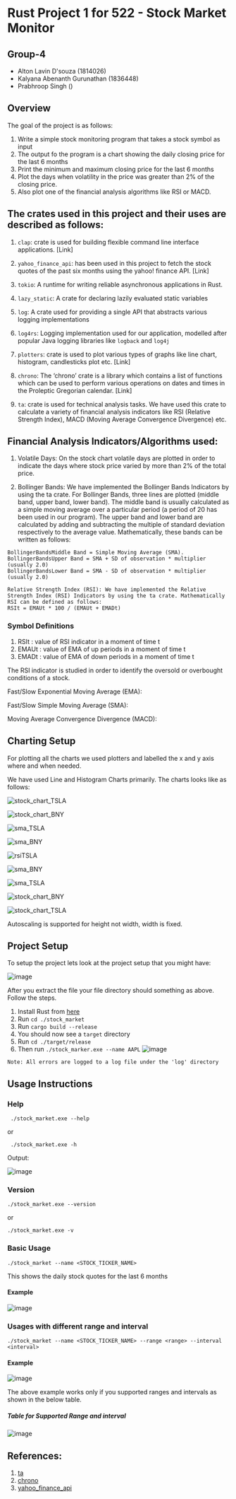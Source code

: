 # Rust Project 1 for 522 - Stock Market Monitor

## Group-4
- Alton Lavin D'souza (1814026)
- Kalyana Abenanth Gurunathan (1836448)
- Prabhroop Singh ()

## Overview 

The goal of the project is as follows:
1. Write a simple stock monitoring program that takes a stock symbol as input
2. The output fo the program is a chart showing the daily closing price for the last 6 months
3. Print the minimum and maximum closing price for the last 6 months 
4. Plot the days when volatility in the price was greater than 2% of the closing price.
5. Also plot one of the financial analysis algorithms like RSI or MACD.

## The crates used in this project and their uses are described as follows:

  1. `clap`: crate is used for building flexible command line interface applications. [Link]
  
  2. `yahoo_finance_api`:  has been used in this project to fetch the stock quotes of the past six months using the yahoo! finance API. [Link]
  
  3. `tokio`: A runtime for writing reliable asynchronous applications in Rust.
  
  4. `lazy_static`: A crate for declaring lazily evaluated static variables
  
  5. `log`: A crate used for providing a single API that abstracts various logging implementations
  
  6. `log4rs`: Logging implementation used for our application, modelled after popular Java logging libraries like `logback` and `log4j`
  
  7. `plotters`:  crate is used to plot various types of graphs like line chart, histogram, candlesticks plot etc. [Link]
  
  8. `chrono`: The ‘chrono’ crate is a library which contains a list of functions which can be used to perform various operations on dates and times in the Proleptic Gregorian calendar. [Link] 
  
  9. `ta`: crate is used for technical analysis tasks. We have used this crate to calculate a variety of financial analysis indicators like RSI (Relative Strength   Index), MACD (Moving Average Convergence Divergence) etc.


## Financial Analysis Indicators/Algorithms used:

1. Volatile Days: On the stock chart volatile days are plotted in order to indicate the days where stock price varied by more than 2% of the total price.

2. Bollinger Bands: We have implemented the Bollinger Bands Indicators by using the ta crate. For Bollinger Bands, three lines are plotted (middle band, upper band, lower band). The middle band is usually calculated as a simple moving average over a particular period (a period of 20 has been used in our program). The upper band and lower band are calculated by adding and subtracting the multiple of standard deviation respectively to the average value. Mathematically, these bands can be written as follows: 


```
BollingerBandsMiddle Band = Simple Moving Average (SMA).
BollingerBandsUpper Band = SMA + SD of observation * multiplier (usually 2.0)
BollingerBandsLower Band = SMA - SD of observation * multiplier (usually 2.0)

Relative Strength Index (RSI): We have implemented the Relative Strength Index (RSI) Indicators by using the ta crate. Mathematically RSI can be defined as follows:
RSIt = EMAUt * 100 / (EMAUt + EMADt)
```


### Symbol Definitions

1. RSIt : value of RSI indicator in a moment of time t
2. EMAUt : value of EMA of up periods in a moment of time t
3. EMADt : value of EMA of down periods in a moment of time t

The RSI indicator is studied in order to identify the oversold or overbought conditions of a stock.

Fast/Slow Exponential Moving Average (EMA):

Fast/Slow Simple Moving Average (SMA):

Moving Average Convergence Divergence (MACD):

## Charting Setup

For plotting all the charts we used plotters and labelled the x and y axis where and when needed.

We have used Line and Histogram Charts primarily.
The charts looks like as follows:

![stock_chart_TSLA](https://github.com/user-attachments/assets/afc0b38d-afe9-4aa6-9d2d-ea325377133a)

![stock_chart_BNY](https://github.com/user-attachments/assets/2602b544-ffc0-4582-9fa9-a21f52faa18b)

![sma_TSLA](https://github.com/user-attachments/assets/d8327974-b596-4c3e-a67e-792074a4ab68)

![sma_BNY](https://github.com/user-attachments/assets/341217f6-5fcf-4b18-a603-b17d0b1178a2)


![rsiTSLA](https://github.com/user-attachments/assets/4fc46294-a1e7-4c5f-882f-20b5be03abd2)

![sma_BNY](https://github.com/user-attachments/assets/011434a6-5afb-4fdf-bcaa-3c04eb2e4e90)

![sma_TSLA](https://github.com/user-attachments/assets/1b741162-cb45-496c-8811-9e3704a6ad51)

![stock_chart_BNY](https://github.com/user-attachments/assets/dde48da4-1efd-435f-aa04-91144b5bb971)

![stock_chart_TSLA](https://github.com/user-attachments/assets/4c39ed70-6203-4bbd-b21f-4615608a42c4)







Autoscaling is supported for height not width, width is fixed.


## Project Setup
To setup the project lets look at the project setup that you might have:

![image](https://github.com/user-attachments/assets/e4e89dfa-0567-4f46-9064-735ff605ba18)

After you extract the file your file directory should something as above. Follow the steps.

1. Install Rust from [here](https://www.rust-lang.org/tools/install)
2. Run  `cd ./stock_market`
3. Run `cargo build --release`
4. You should now see a `target` directory
5. Run  `cd ./target/release`
6. Then run `./stock_marker.exe --name AAPL`
![image](https://github.com/user-attachments/assets/b8148f23-519c-4c1f-a3c9-bddbbb7075c8)

`Note: All errors are logged to a log file under the 'log' directory`


## Usage Instructions
### Help
```
 ./stock_market.exe --help
```
or 

```
 ./stock_market.exe -h
```
Output:

![image](https://github.com/user-attachments/assets/91fc9570-894a-4523-a6a7-4823225e4070)

### Version
```
./stock_market.exe --version
```
or 
```
./stock_market.exe -v
```
### Basic Usage
```
./stock_market --name <STOCK_TICKER_NAME>
```
This shows the daily stock quotes for the last 6 months
#### Example
![image](https://github.com/user-attachments/assets/cf07acfc-1d69-406e-80b7-a7f331053888)

### Usages with different range and interval
```
./stock_market --name <STOCK_TICKER_NAME> --range <range> --interval <interval>
```
#### Example
![image](https://github.com/user-attachments/assets/c09a6e1e-3c50-4647-947f-792d39fa48a0)

The above example works only if you supported ranges and intervals as shown in the below table.
##### Table for Supported Range and interval 
![image](https://github.com/user-attachments/assets/b6c952ed-dd8a-4f6f-a4fd-8c102faf6d5a)


## References:
1. [ta](https://docs.rs/ta/0.5.0/ta/)
2. [chrono](https://crates.io/crates/chrono)
3. [yahoo_finance_api](https://crates.io/crates/yahoo_finance_api)



